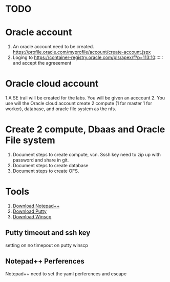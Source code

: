 
# TODO
# Oracle account

1. An oracle account need to be created. https://profile.oracle.com/myprofile/account/create-account.jspx
2. Loging to https://container-registry.oracle.com/pls/apex/f?p=113:10:::::: and accept the agreeement

# Oracle cloud account

1.A SE trail will be created for the labs. You will be given an acccount 
2. You use will the Oracle cloud account create 2 compute (1 for master 1 for worker), database, and oracle file system as the nfs.

# Create 2 compute, Dbaas and Oracle File system

1. Document steps to create compute, vcn. Sssh key need to zip up with password and share in git.
2. Document steps to create database
3. Document steps to create OFS.

# Tools
1. [Download Notepad++](https://portableapps.com/apps/development/notepadpp_portable)
2. [Download Putty](https://www.chiark.greenend.org.uk/~sgtatham/putty/latest.html)
3. [Download Winscp](https://portableapps.com/apps/internet/winscp_portable)

## Putty timeout and ssh key
setting on no timepout on putty winscp

## Notepad++ Perferences
Notepad++ need to set the yaml perferences and escape
